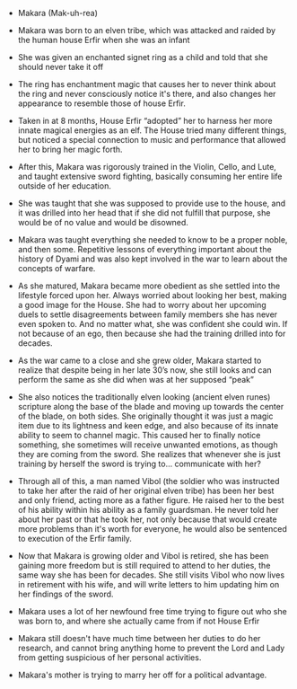 - Makara (Mak-uh-rea)

- Makara was born to an elven tribe, which was attacked and raided by the human house Erfir when she was an infant

- She was given an enchanted signet ring as a child and told that she should never take it off

- The ring has enchantment magic that causes her to never think about the ring and never consciously notice it's there, and also changes her appearance to resemble those of house Erfir.

- Taken in at 8 months, House Erfir “adopted” her to harness her more innate magical energies as an elf. The House tried many different things, but noticed a special connection to music and performance that allowed her to bring her magic forth.

- After this, Makara was rigorously trained in the Violin, Cello, and Lute, and taught extensive sword fighting, basically consuming her entire life outside of her education.

- She was taught that she was supposed to provide use to the house, and it was drilled into her head that if she did not fulfill that purpose, she would be of no value and would be disowned. 

- Makara was taught everything she needed to know to be a proper noble, and then some. Repetitive lessons of everything important about the history of Dyami and was also kept involved in the war to learn about the concepts of warfare.

 - As she matured, Makara became more obedient as she settled into the lifestyle forced upon her. Always worried about looking her best, making a good image for the House. She had to worry about her upcoming duels to settle disagreements between family members she has never even spoken to. And no matter what, she was confident she could win. If not because of an ego, then because she had the training drilled into for decades.
 
- As the war came to a close and she grew older, Makara started to realize that despite being in her late 30’s now, she still looks and can perform the same as she did when was at her supposed “peak”

- She also notices the traditionally elven looking (ancient elven runes) scripture along the base of the blade and moving up towards the center of the blade, on both sides. She originally thought it was just a magic item due to its lightness and keen edge, and also because of its innate ability to seem to channel magic. This caused her to finally notice something, she sometimes will receive unwanted emotions, as though they are coming from the sword. She realizes that whenever she is just training by herself the sword is trying to… communicate with her?

- Through all of this, a man named Vibol (the soldier who was instructed to take her after the raid of her original elven tribe) has been her best and only friend, acting more as a father figure. He raised her to the best of his ability within his ability as a family guardsman. He never told her about her past or that he took her, not only because that would create more problems than it's worth for everyone, he would also be sentenced to execution of the Erfir family.

- Now that Makara is growing older and Vibol is retired, she has been gaining more freedom but is still required to attend to her duties, the same way she has been for decades. She still visits Vibol who now lives in retirement with his wife, and will write letters to him updating him on her findings of the sword. 

- Makara uses a lot of her newfound free time trying to figure out who she was born to, and where she actually came from if not House Erfir

- Makara still doesn't have much time between her duties to do her research, and cannot bring anything home to prevent the Lord and Lady from getting suspicious of her personal activities. 

- Makara's mother is trying to marry her off for a political advantage.
